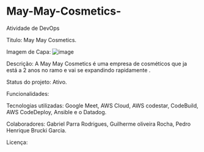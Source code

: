 # May-May-Cosmetics-
Atividade de DevOps


Titulo: May May Cosmetics.

Imagem de Capa:  ![image](https://user-images.githubusercontent.com/128940678/228938547-f6fd38b8-0016-4f7e-a9cc-4a9c78116c05.png)


Descrição: A May May Cosmetics é uma empresa de cosméticos que ja está a 2 anos no ramo e vai se expandindo rapidamente .

Status do projeto: Ativo.

Funcionalidades:

Tecnologias utilizadas: Google Meet, AWS Cloud, AWS codestar, CodeBuild, AWS CodeDeploy, Ansible e o Datadog.

Colaboradores: Gabriel Parra Rodrigues, Guilherme oliveira Rocha, Pedro Henrique Brucki Garcia.

Licença: 
